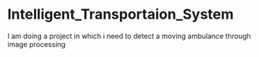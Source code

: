 # Intelligent_Transportaion_System
I am doing a project in which i need to detect a moving ambulance through image processing
